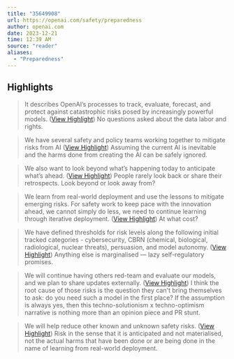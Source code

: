 ```yaml
---
title: "35649908"
url: https://openai.com/safety/preparedness
author: openai.com
date: 2023-12-21
time: 12:39 AM
source: "reader"
aliases:
  - "Preparedness"
---
```

## Highlights
> It describes OpenAI’s processes to track, evaluate, forecast, and protect against catastrophic risks posed by increasingly powerful models. ([View Highlight](https://read.readwise.io/read/01hj4vzjapbf94tz4jegvrsbg3))
No questions asked about the data labor and rights.

> We have several safety and policy teams working together to mitigate risks from AI ([View Highlight](https://read.readwise.io/read/01hj641j5n6ee2j55vskn8kmz9))
Assuming the current AI is inevitable and the harms done from creating the AI can be safely ignored.

> We also want to look beyond what’s happening today to anticipate what’s ahead. ([View Highlight](https://read.readwise.io/read/01hj671enkvjxwe3qtqnda1sg9))
People rarely look back or share their retrospects. Look beyond or look away from?

> We learn from real-world deployment and use the lessons to mitigate emerging risks. For safety work to keep pace with the innovation ahead, we cannot simply do less, we need to continue learning through iterative deployment. ([View Highlight](https://read.readwise.io/read/01hj673wvyt6ar5gjc22s08jyr))
At what cost?

> We have defined thresholds for risk levels along the following initial tracked categories - cybersecurity, CBRN (chemical, biological, radiological, nuclear threats), persuasion, and model autonomy. ([View Highlight](https://read.readwise.io/read/01hj6768fn2r3j6v91ppvj8mrq))
Anything else is marginalised — lazy self-regulatory promises.

> We will continue having others red-team and evaluate our models, and we plan to share updates externally. ([View Highlight](https://read.readwise.io/read/01hj67arkxg7atpqs0njt8sfct))
I think the root cause of those risks is the question they can't bring themselves to ask: do you need such a model in the first place? If the assumption is always yes, then this techno-solutionism x techno-optimism narrative is nothing more than an opinion piece and PR stunt.

> We will help reduce other known and unknown safety risks. ([View Highlight](https://read.readwise.io/read/01hj67ff83pfhkjgsrpzyqffkx))
Risk in the sense that it is anticipated and not materialised, not the actual harms that have been done or are being done in the name of learning from real-world deployment.